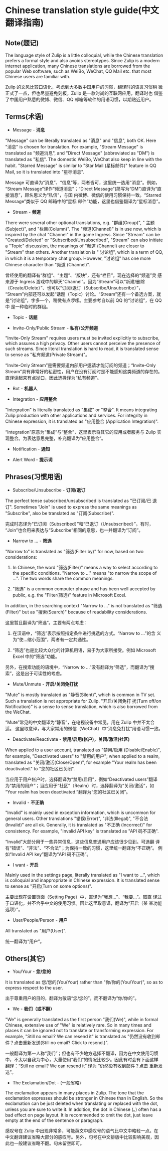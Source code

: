 # Chinese translation style guide(中文翻译指南)

## Note(题记)

The language style of Zulip is a little colloquial, while the Chinese
translation prefers a formal style and also avoids stereotypes. Since
Zulip is a modern internet application, many Chinese translations are
borrowed from the popular Web software, such as WeiBo, WeChat, QQ
Mail etc. that most Chinese users are familiar with.

Zulip 的文风比较口语化，考虑到大多数中国用户的习惯，翻译时的语言习惯稍
微正式了一点，但也尽量避免刻板。Zulip 是一款时尚的互联网应用，翻译时也
借鉴了中国用户熟悉的微博、微信、QQ 邮箱等软件的用语习惯，以期贴近用户。

## Terms(术语)

- Message - **消息**

"Message" can be literally translated as "消息" and "信息", both
OK. Here "消息" is chosen for translation. For example, "Stream
Message" is translated as "频道消息", and "Direct Message" (abbreviated as "DM") is translated as "私信".
The domestic WeiBo, WeChat also keep in line
with the habit. "Starred Message" is similar to "Star Mail (星标邮件)"
feature in QQ Mail, so it is translated into "星标消息".

Message 可直译为“消息”、“信息”等，两者皆可，这里统一选用“消息”。例如，
“Stream Message”译作“频道消息”；“Direct Message”(简写为“DM”)直译为“直接消息”，顾名思义为“私信"，与国
内微博、微信的使用习惯保持一致。“Starred Message”类似于 QQ 邮箱中的“星标
邮件”功能，这里也借鉴翻译为“星标消息”。

- Stream - **频道**

There were several other optional translations, e.g. "群组(Group)", "
主题(Subject)", and "栏目(Column)". The "频道(Channel)" is in use now,
which is inspired by the chat "Channel" in the game Ingress. Since
"Stream" can be "Created/Deleted" or "Subscribed/Unsubscribed",
"Stream" can also initiate a "Topic" discussion, the meanings of "频道
(Channel) are closer to "Stream" than others. Another translation is "
讨论组", which is a term of QQ, in which it is a temporary chat
group. However, "讨论组" has one more Chinese character than "频道
(Channel)".

曾经使用的翻译有“群组”、“主题”、“版块”，还有“栏目”。现在选择的“频道”灵
感来源于 Ingress 游戏中的聊天“Channel”。因为“Stream”可以“新建/删除
（Create/Delete）”、也可以“订阅/退订（Subscribe/Unsubscribe）”，
“Stream”内部还可以发起“话题（Topic）讨论。“Stream”还有一个备选方案，就
是“讨论组”，字多一个，稍微有点啰嗦。主要参考自以前 QQ 的“讨论组”，在 QQ 中
是一种临时的群组。

- Topic - **话题**

- Invite-Only/Public Stream - **私有/公开频道**

"Invite-Only Stream" requires users must be invited explicitly to
subscribe, which assures a high privacy. Other users cannot perceive
the presence of such streams. Since literal translation is hard to
read, it is translated sense to sense as "私有频道(Private Stream)"。

“Invite-Only Stream”是需要频道内部用户邀请才能订阅的频道；“Invite-Only
Stream”具有非常好的私密性，用户在没有订阅时是不能感知这类频道的存在的。
直译读起来有点拗口，因此选择译为“私有频道”。

- Bot - **机器人**

- Integration - **应用整合**

"Integration" is literally translated as "集成" or "整合". It means
integrating Zulip production with other applications and services. For
integrity in Chinese expression, it is translated as "应用整合
(Application Integration)".

“Integration”原意为“集成”与“整合”，这里表示将其它的应用或者服务与 Zulip
实现整合。为表达意思完整，补充翻译为“应用整合”。

- Notification - **通知**

- Alert Word - **提示词**

## Phrases(习惯用语)

- Subscribe/Unsubscribe - **订阅/退订**

The perfect tense subscribed/unsubscribed is translated as "已订阅/已
退订". Sometimes "Join" is used to express the same meanings as
"Subscribe", also be translated as "订阅(Subscribe)".

完成时态译为“已订阅（Subscribed）”和“已退订（Unsubscribed）”。有时，
“Join”也会用来表达与“Subscribe”相同的意思，也一并翻译为“订阅”。

- Narrow to ... - **筛选**

"Narrow to" is translated as "筛选(Filter by)" for now, based on two considerations:

1. In Chinese, the word "筛选(Filter)" means a way to select according
   to the specific conditions. "Narrow to ..." means "to narrow the
   scope of ...". The two words share the common meanings.

2. "筛选" is a common computer phrase and has been well
   accepted by public, e.g. the "Filter(筛选)" feature in Microsoft
   Excel.

In addition, in the searching context "Narrow to ..." is not
translated as "筛选(Filter)" but as "搜索(Search)" because of
readability considerations.

这里暂且翻译为“筛选”。主要有两点考虑：

1. 在汉语中，“筛选”表示按照指定条件进行挑选的方式。“Narrow to ...”的含
   义为“使...缩小范围”，两者有一定共通性。

2. “筛选”也是比较大众化的计算机用语，易于为大家所接受。例如 Microsoft
   Excel 中的“筛选”功能。

另外，在搜索功能的语境中，“Narrow to ...”没有翻译为“筛选”，而翻译为“搜
索”，这是出于可读性的考虑。

- Mute/Unmute - **开启/关闭免打扰**

"Mute" is mostly translated as "静音(Silent)", which is common in TV
set. Such a translation is not appropriate for Zulip. "开启/关闭免打
扰(Turn off/on Notification)" is a sense to sense translation, which
is also borrowed from the WeChat.

“Mute”常见的中文翻译为“静音”，在电视设备中常见，用在 Zulip 中并不太合适。
这里取意译，与大家常用的微信（WeChat）中“消息免打扰”用语习惯一致。

- Deactivate/Reactivate - **禁用/启用(帐户)，关闭/激活(社区)**

When applied to a user account, translated as "禁用/启用
(Disable/Enable)", for example, "Deactivated users" to "禁用的用户";
when applied to a realm, translated as "关闭/激活(Close/Open)", for
example "Your realm has been deactivated." to "您的社区已关闭".

当应用于用户帐户时，选择翻译为“禁用/启用”，例如“Deactivated users”翻译
为“禁用的用户”；当应用于“社区”（Realm）时，选择翻译为“关闭/激活”，如
“Your realm has been deactivated.”翻译为“您的社区已关闭”。

- Invalid - **不正确**

"Invalid" is mainly used in exception information, which is uncommon
for general users. Other translations "错误(Error)", "非法(Illegal)",
"不合法(Invalid)" are all ok. Generally, it is translated as "不正确
(Incorrect)" for consistency. For example, "Invalid API key" is
translated as "API 码不正确".

“Invalid”大部分用于一些异常信息，这些信息普通用户应该很少见到。可选翻
译有“错误”、“非法”、“不合法”；为保持一致的习惯，这里统一翻译为“不正确”。
例如“Invalid API key”翻译为“API 码不正确”。

- I want - **开启**

Mainly used in the settings page, literally translated as "I want to
...", which is colloquial and inappropriate in Chinese expression. It
is translated sense to sense as "开启(Turn on some options)".

主要出现在设置页面（Setting Page）中，直译为“我想...”、“我要...”。取直
译过于口语化，并不合乎中文的使用习惯。因此这里取意译，翻译为“开启（某
某功能选项）”。

- User/People/Person - **用户**

All translated as "用户(User)".

统一翻译为“用户”。

## Others(其它)

- You/Your - **您/您的**

It is translated as 您/您的(You/Your) rather than "你/你的(You/Your)",
so as to express respect to the user.

出于尊重用户的目的，翻译为敬语“您/您的”，而不翻译为“你/你的”。

- We - **我们（或不翻）**

"We" is generally translated as the first person "我们(We)", while in
formal Chinese, extensive use of "We" is relatively rare. So in many
times and places it can be ignored not to translate or transforming
expression. For example, "Still no email? We can resend it" is
translated as "仍然没有收到邮件？点击重新发送(Still no email? Click to
resend.)".

一般翻译为第一人称“我们”；但也有不少地方选择不翻译，因为在中文使用习惯
中，不太以自我为中心，大量使用“我们”的情况比较少。因此有时会有下面这样
翻译：“Still no email? We can resend it” 译为 “仍然没有收到邮件？点击
重新发送”。

- The Exclamation/Dot - (一般省略)

The exclamation appears in many places in Zulip. The tone that the
exclamation expresses should be stronger in Chinese than in
English. So the exclamation can be just deleted when translating or
replaced with the dot, unless you are sure to write it. In addition,
the dot in Chinese (。) often has a bad effect on page layout. It is
recommended to omit the dot, just leave empty at the end of the
sentence or paragraph.

感叹号在 Zulip 中出现非常多，可能英文中感叹号的语气比中文中略轻一点。在
中文翻译建议省略大部分的感叹号。另外，句号在中文排版中比较影响美观，因
此也一般建议省略不翻。句末留空即可。
